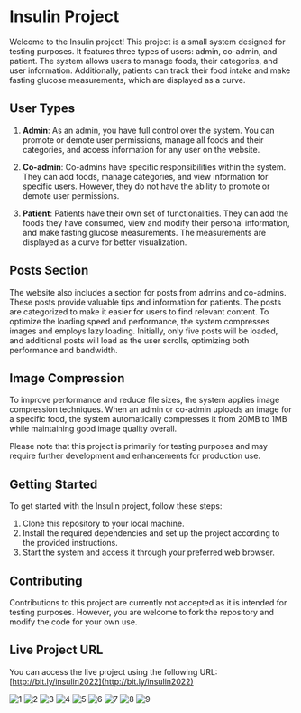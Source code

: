 # Insulin Project

Welcome to the Insulin project! This project is a small system designed for testing purposes. It features three types of users: admin, co-admin, and patient. The system allows users to manage foods, their categories, and user information. Additionally, patients can track their food intake and make fasting glucose measurements, which are displayed as a curve.

## User Types

1. **Admin**: As an admin, you have full control over the system. You can promote or demote user permissions, manage all foods and their categories, and access information for any user on the website.

2. **Co-admin**: Co-admins have specific responsibilities within the system. They can add foods, manage categories, and view information for specific users. However, they do not have the ability to promote or demote user permissions.

3. **Patient**: Patients have their own set of functionalities. They can add the foods they have consumed, view and modify their personal information, and make fasting glucose measurements. The measurements are displayed as a curve for better visualization.

## Posts Section

The website also includes a section for posts from admins and co-admins. These posts provide valuable tips and information for patients. The posts are categorized to make it easier for users to find relevant content. To optimize the loading speed and performance, the system compresses images and employs lazy loading. Initially, only five posts will be loaded, and additional posts will load as the user scrolls, optimizing both performance and bandwidth.

## Image Compression

To improve performance and reduce file sizes, the system applies image compression techniques. When an admin or co-admin uploads an image for a specific food, the system automatically compresses it from 20MB to 1MB while maintaining good image quality overall.

Please note that this project is primarily for testing purposes and may require further development and enhancements for production use.

## Getting Started

To get started with the Insulin project, follow these steps:

1. Clone this repository to your local machine.
2. Install the required dependencies and set up the project according to the provided instructions.
3. Start the system and access it through your preferred web browser.

## Contributing

Contributions to this project are currently not accepted as it is intended for testing purposes. However, you are welcome to fork the repository and modify the code for your own use.

## Live Project URL

You can access the live project using the following URL: [http://bit.ly/insulin2022](http://bit.ly/insulin2022)

![1](https://github.com/AhmadSaleh2001/Web-Freelance/assets/79485253/02ea4807-8ddd-4391-9d80-91468c09a04a)
![2](https://github.com/AhmadSaleh2001/Web-Freelance/assets/79485253/fec9244b-7384-4ab7-b137-e02569e2bf1e)
![3](https://github.com/AhmadSaleh2001/Web-Freelance/assets/79485253/167ea1b8-ad03-495a-bcac-4e0509f2dc5c)
![4](https://github.com/AhmadSaleh2001/Web-Freelance/assets/79485253/032f238e-5a70-4f42-aac6-41e2fe783dd6)
![5](https://github.com/AhmadSaleh2001/Web-Freelance/assets/79485253/f8f27cfd-b3c1-4df6-a193-548a8a9d00fe)
![6](https://github.com/AhmadSaleh2001/Web-Freelance/assets/79485253/4bb8d5d9-7f6e-45fb-ad2c-2d1ede21ac08)
![7](https://github.com/AhmadSaleh2001/Web-Freelance/assets/79485253/531eef0d-b1e8-4cca-ad8a-1ed3f9938553)
![8](https://github.com/AhmadSaleh2001/Web-Freelance/assets/79485253/94daf2ab-4963-48ae-9bdd-e8e8b30a8cc5)
![9](https://github.com/AhmadSaleh2001/Web-Freelance/assets/79485253/8e7521d8-e830-4ae6-9025-a99472a06b24)
